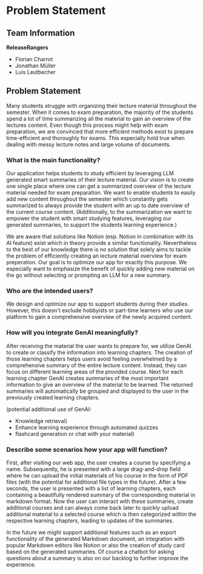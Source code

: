 # Problem Statement

## Team Information

**ReleaseRangers**

- Florian Charrot
- Jonathan Müller
- Luis Leutbecher

## Problem Statement

Many students struggle with organizing their lecture material throughout the semester. When it comes to exam preparation, the majority of the students spend a lot of time summarizing all the material to gain an overview of the lectures content. Even though this process might help with exam preparation, we are convinced that more efficient methods exist to prepare time-efficient and thoroughly for exams. This especially hold true when dealing with messy lecture notes and large volume of documents.

### What is the main functionality?

Our application helps students to study efficient by leveraging LLM generated smart summaries of their lecture material. Our vision is to create one single place where one can get a summarized overview of the lecture material needed for exam preparation. We want to enable students to easily add new content throughout the semester which constantly gets summarized to always provide the student with an up to date overview of the current course content. (Additionally, to the summarization we want to empower the student with smart studying features, leveraging our generated summaries, to support the students learning experience.)

We are aware that solutions like Notion (esp. Notion in combination with its AI feature) exist which in theory provide a similar functionality. Nevertheless to the best of our knowledge there is no solution that solely aims to tackle the problem of efficiently creating an lecture material overview for exam preperation. Our goal is to optimize our app for exactly this purpose. We especially want to emphasize the benefit of quickly adding new material on the go without selecting or prompting an LLM for a new summary.

### Who are the intended users?

We design and optimize our app to support students during their studies. However, this doesn't exclude hobbyists or part-time learners who use our platform to gain a comprehensive overview of the newly acquired content.

### How will you integrate GenAI meaningfully?

After receiving the material the user wants to prepare for, we utilize GenAI to create or classify the information into learning chapters. The creation of those learning chapters helps users avoid feeling overwhelmed by a comprehensive summary of the entire lecture content. Instead, they can focus on different learning areas of the provided course.
Next for each learning chapter GenAI creates summaries of the most important information to give an overview of the material to be learned. The returned summaries will automatically be grouped and displayed to the user in the previously created learning chapters.

(potential additional use of GenAI:

- Knowledge retrieval)
- Enhance learning experience through automated quizzes
- flashcard generation or chat with your material)

### Describe some scenarios how your app will function?

First, after visiting our web app, the user creates a course by specifying a name. Subsequently, he is presented with a large drag-and-drop field where he can upload the initial materials of his course in the form of PDF files (with the potential for additional file types in the future). After a few seconds, the user is presented with a list of learning chapters, each containing a beautifully rendered summary of the corresponding material in markdown format.
Now the user can interact with these summaries, create additional courses and can always come back later to quickly upload additional material to a selected course which is then categorized within the respective learning chapters, leading to updates of the summaries.

In the future we might support additional features such as an export functionality of the generated Markdown document, an integration with popular Markdown editors like Notion or also the creation of study card based on the generated summaries. Of course a chatbot for asking questions about a summary is also on our backlog to further improve the experience.
